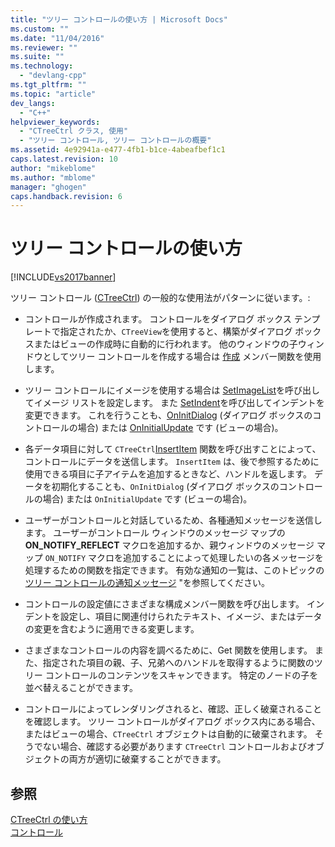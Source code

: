 ```yaml
---
title: "ツリー コントロールの使い方 | Microsoft Docs"
ms.custom: ""
ms.date: "11/04/2016"
ms.reviewer: ""
ms.suite: ""
ms.technology: 
  - "devlang-cpp"
ms.tgt_pltfrm: ""
ms.topic: "article"
dev_langs: 
  - "C++"
helpviewer_keywords: 
  - "CTreeCtrl クラス, 使用"
  - "ツリー コントロール, ツリー コントロールの概要"
ms.assetid: 4e92941a-e477-4fb1-b1ce-4abeafbef1c1
caps.latest.revision: 10
author: "mikeblome"
ms.author: "mblome"
manager: "ghogen"
caps.handback.revision: 6
---
```

# ツリー コントロールの使い方
[!INCLUDE[vs2017banner](../assembler/inline/includes/vs2017banner.md)]

ツリー コントロール \([CTreeCtrl](../mfc/reference/ctreectrl-class.md)\) の一般的な使用法がパターンに従います。:  
  
-   コントロールが作成されます。  コントロールをダイアログ ボックス テンプレートで指定されたか、`CTreeView`を使用すると、構築がダイアログ ボックスまたはビューの作成時に自動的に行われます。  他のウィンドウの子ウィンドウとしてツリー コントロールを作成する場合は [作成](../Topic/CTreeCtrl::Create.md) メンバー関数を使用します。  
  
-   ツリー コントロールにイメージを使用する場合は [SetImageList](../Topic/CTreeCtrl::SetImageList.md)を呼び出してイメージ リストを設定します。  また [SetIndent](../Topic/CTreeCtrl::SetIndent.md)を呼び出してインデントを変更できます。  これを行うことも、[OnInitDialog](../Topic/CDialog::OnInitDialog.md) \(ダイアログ ボックスのコントロールの場合\) または [OnInitialUpdate](../Topic/CView::OnInitialUpdate.md) です \(ビューの場合\)。  
  
-   各データ項目に対して `CTreeCtrl`[InsertItem](../Topic/CTreeCtrl::InsertItem.md) 関数を呼び出すことによって、コントロールにデータを送信します。  `InsertItem` は、後で参照するために使用できる項目に子アイテムを追加するときなど、ハンドルを返します。  データを初期化することも、`OnInitDialog` \(ダイアログ ボックスのコントロールの場合\) または `OnInitialUpdate` です \(ビューの場合\)。  
  
-   ユーザーがコントロールと対話しているため、各種通知メッセージを送信します。  ユーザーがコントロール ウィンドウのメッセージ マップの **ON\_NOTIFY\_REFLECT** マクロを追加するか、親ウィンドウのメッセージ マップ `ON_NOTIFY` マクロを追加することによって処理したいの各メッセージを処理するための関数を指定できます。  有効な通知の一覧は、このトピックの [ツリー コントロールの通知メッセージ](../mfc/tree-control-notification-messages.md) "を参照してください。  
  
-   コントロールの設定値にさまざまな構成メンバー関数を呼び出します。  インデントを設定し、項目に関連付けられたテキスト、イメージ、またはデータの変更を含むように適用できる変更します。  
  
-   さまざまなコントロールの内容を調べるために、Get 関数を使用します。  また、指定された項目の親、子、兄弟へのハンドルを取得するように関数のツリー コントロールのコンテンツをスキャンできます。  特定のノードの子を並べ替えることができます。  
  
-   コントロールによってレンダリングされると、確認、正しく破棄されることを確認します。  ツリー コントロールがダイアログ ボックス内にある場合、またはビューの場合、`CTreeCtrl` オブジェクトは自動的に破棄されます。  そうでない場合、確認する必要があります `CTreeCtrl` コントロールおよびオブジェクトの両方が適切に破棄することができます。  
  
## 参照  
 [CTreeCtrl の使い方](../Topic/Using%20CTreeCtrl.md)   
 [コントロール](../mfc/controls-mfc.md)